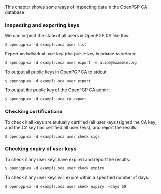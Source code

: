 This chapter shows some ways of inspecting data in the OpenPGP CA
 database 

### Inspecting and exporting keys

We can inspect the state of all users in OpenPGP CA like this:

`$ openpgp-ca -d example.oca user list`

Export an individual user key (the public key is
printed to stdout):

`$ openpgp-ca -d example.oca user export -e alice@example.org`

To output all public keys in OpenPGP CA to stdout:

`$ openpgp-ca -d example.oca user export`

To output the public key of the OpenPGP CA admin:

`$ openpgp-ca -d example.oca ca export`

### Checking certifications

To check if all keys are mutually certified (all user keys tsigned the
CA key, and the CA key has certified all user keys), and report the results:

`$ openpgp-ca -d example.oca user check sigs`

### Checking expiry of user keys
 
To check if any user keys have expired and report the results:
 
`$ openpgp-ca -d example.oca user check expiry`

To check if any user keys will expire within a specified number of days:
 
`$ openpgp-ca -d example.oca user check expiry --days 60`
